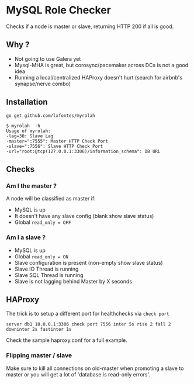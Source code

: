 # MySQL Role Checker

Checks if a node is master or slave, returning HTTP 200 if all is good.

## Why ?

- Not going to use Galera yet
- Mysql-MHA is great, but corosync/pacemaker across DCs is not a good idea
- Running a local/centralized HAProxy doesn't hurt (search for airbnb's synapse/nerve combo)

## Installation

    go get github.com/lxfontes/myrolah

    $ myrolah  -h
    Usage of myrolah:
    -lag=30: Slave Lag
    -master=":7555": Master HTTP Check Port
    -slave=":7556": Slave HTTP Check Port
    -url="root:@tcp(127.0.0.1:3306)/information_schema": DB URL

## Checks

### Am I the master ?

A node will be classified as master if:
- MySQL is up
- It doesn't have any slave config (blank show slave status)
- Global `read_only = OFF`

### Am I a slave ?
- MySQL is up
- Global `read_only = ON`
- Slave configuration is present (non-empty show slave status)
- Slave IO Thread is running
- Slave SQL Thread is running
- Slave is not lagging behind Master by X seconds

## HAProxy

The trick is to setup a different port for healthchecks via `check port`

    server db1 10.0.0.1:3306 check port 7556 inter 5s rise 2 fall 2 downinter 2s fastinter 1s

Check the sample haproxy.conf for a full example.


### Flipping master / slave

Make sure to kill all connections on old-master when promoting a slave to master or you will get a lot of 'database is read-only errors'.

